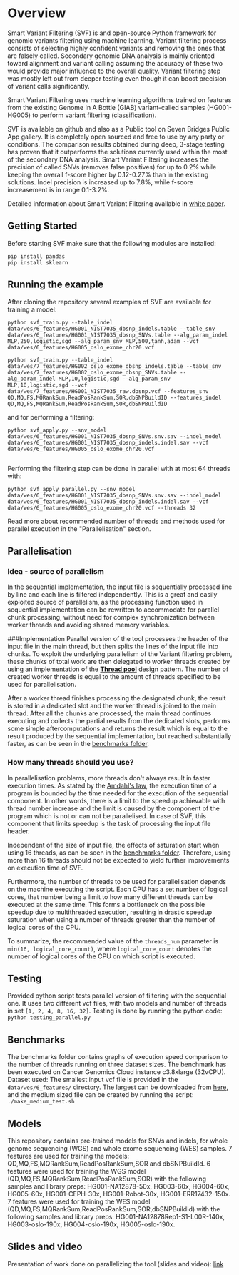 # Overview  

Smart Variant Filtering (SVF) is and open-source Python framework for genomic variants filtering using machine learning.
Variant filtering process consists of selecting highly confident variants and removing the ones that are falsely called. Secondary genomic DNA analysis is mainly oriented toward alignment and variant calling assuming the accuracy of these two would provide major influence to the overall quality. Variant filtering step was mostly left out from deeper testing even though it can boost precision of variant calls significantly.

Smart Variant Filtering uses machine learning algorithms trained on features from the existing Genome In A Bottle (GIAB) variant-called samples (HG001-HG005) to perform variant filtering (classification). 

SVF is available on github and also as a Public tool on Seven Bridges Public App gallery. It is completely open sourced and free to use by any party or conditions. The comparison results obtained during deep, 3-stage testing has proven that it outperforms the solutions currently used within the most of the secondary DNA analysis. Smart Variant Filtering increases the precision of called SNVs (removes false positives) for up to 0.2% while keeping the overall f-score higher by 0.12-0.27% than in the existing solutions. Indel precision is increased up to 7.8%, while f-score increasement is in range 0.1-3.2%.

Detailed information about Smart Variant Filtering available in [white paper](https://www.sevenbridges.com/smart-variant-filtering).

## Getting Started

Before starting SVF make sure that the following modules are installed: 

```
pip install pandas
pip install sklearn
```

## Running the example
After cloning the repository several examples of SVF are available for training a model:

```
python svf_train.py --table_indel data/wes/6_features/HG001_NIST7035_dbsnp_indels.table --table_snv data/wes/6_features/HG001_NIST7035_dbsnp_SNVs.table --alg_param_indel MLP,250,logistic,sgd --alg_param_snv MLP,500,tanh,adam --vcf data/wes/6_features/HG005_oslo_exome_chr20.vcf
    
python svf_train.py --table_indel data/wes/7_features/HG002_oslo_exome_dbsnp_indels.table --table_snv data/wes/7_features/HG002_oslo_exome_dbsnp_SNVs.table --alg_param_indel MLP,10,logistic,sgd --alg_param_snv MLP,10,logistic,sgd --vcf data/wes/7_features/HG001_NIST7035_raw.dbsnp.vcf --features_snv QD,MQ,FS,MQRankSum,ReadPosRankSum,SOR,dbSNPBuildID --features_indel QD,MQ,FS,MQRankSum,ReadPosRankSum,SOR,dbSNPBuildID

```
and for performing a filtering:

```
python svf_apply.py --snv_model data/wes/6_features/HG001_NIST7035_dbsnp_SNVs.snv.sav --indel_model data/wes/6_features/HG001_NIST7035_dbsnp_indels.indel.sav --vcf data/wes/6_features/HG005_oslo_exome_chr20.vcf
    
```

Performing the filtering step can be done in parallel with at most 64 threads with:
```
python svf_apply_parallel.py --snv_model data/wes/6_features/HG001_NIST7035_dbsnp_SNVs.snv.sav --indel_model data/wes/6_features/HG001_NIST7035_dbsnp_indels.indel.sav --vcf data/wes/6_features/HG005_oslo_exome_chr20.vcf --threads 32
```
Read more about recommended number of threads and methods used for parallel execution in the "Parallelisation" section.

## Parallelisation

### Idea - source of parallelism
In the sequential implementation, the input file is sequentially processed line by line and each line is filtered independently. This is a great and easily exploited source of parallelism, as the processing function used in sequential implementation can be rewritten to accommodate for parallel chunk processing, without need for complex synchronization between worker threads and avoiding shared memory variables.

###Implementation
Parallel version of the tool processes the header of the input file in the main thread, but  then splits the lines of the input file into chunks. To exploit the underlying parallelism of the Variant filtering problem, these chunks of total work are then delegated to worker threads created by using an  implementation of the [**Thread pool**](https://en.wikipedia.org/wiki/Thread_pool) design pattern. The number of created worker threads is equal to the amount of threads specified to be used for parallelisation.

After a worker thread finishes processing the designated chunk, the result is stored in a dedicated slot and the worker thread is joined to the main thread. After all the chunks are processed, the main thread continues executing and collects the partial  results from the dedicated slots, performs some simple aftercomputations and returns the result which is equal to the result produced by the sequential implementation, but reached substantially faster, as can be seen in the [benchmarks folder](https://github.com/sbg/smart-variant-filtering/tree/master/data/benchmarks).

### How many threads should you use?
In parallelisation problems, more threads don't always result in faster execution times. As stated by the [Amdahl's law](https://en.wikipedia.org/wiki/Amdahl%27s_law), the execution time of a program is bounded by the time needed for the execution of the sequential component. In other words, there is a limit to the speedup achievable with thread number increase and the limit is caused by the component of the program which is not or can not be parallelised. In case of SVF, this component that limits speedup is the task of processing the input file header. 

Independent of the size of input file, the effects of saturation start when using 16 threads, as can be seen in the [benchmarks folder](https://github.com/sbg/smart-variant-filtering/tree/master/data/benchmarks). Therefore, using more than 16 threads should not be expected to yield further improvements on execution time of SVF.

Furthermore, the number of threads to be used for parallelisation depends on the machine executing the script. Each CPU has a set number of logical cores, that number being a limit to how many different threads can be executed at the same time. This forms a bottleneck on the possible speedup due to multithreaded execution, resulting in drastic speedup saturation when using a number of threads greater than the number of logical cores of the CPU. 

To summarize, the recommended value of the ```threads_num``` parameter is ```min(16, logical_core_count)```, where ```logical_core_count``` denotes the number of logical cores of the CPU on which script is executed.  

## Testing
Provided python script tests parallel version of filtering with the sequential one. It uses two different vcf files, with two models and number of threads in set ```[1, 2, 4, 8, 16, 32]```.
Testing is done by running the python code:
``` python testing_parallel.py ``` 

## Benchmarks
The benchmarks folder contains graphs of execution speed comparison to the number of threads running on three dataset sizes. The benchmark has been executed on Cancer Genomics Cloud instance c3.8xlarge (32vCPU).
Dataset used: The smallest input vcf file is provided in the ```data/wes/6_features/``` directory. The largest can be downloaded from [here](https://studentetfbgacrs-my.sharepoint.com/:u:/g/personal/mm183066m_student_etf_bg_ac_rs/EfhhU5O-KxJLvAqDlpGxhz8BhqDfUU5YxWpe6aXYwj6sgw?e=V74xUh), and the medium sized file can be created by running the script:
``` ./make_medium_test.sh ```

## Models
This repository contains pre-trained models for SNVs and indels, for whole genome sequencing (WGS) and whole exome sequencing (WES) samples. 
7 features are used for training the models: QD,MQ,FS,MQRankSum,ReadPosRankSum,SOR and dbSNPBuildId.
6 features were used for training the WGS model (QD,MQ,FS,MQRankSum,ReadPosRankSum,SOR) with the following samples and library preps: HG001-NA12878-50x, HG003-60x, HG004-60x, HG005-60x, HG001-CEPH-30x, HG001-Robot-30x, HG001-ERR17432-150x.
7 features were used for training the WES model (QD,MQ,FS,MQRankSum,ReadPosRankSum,SOR,dbSNPBuildId) with the following samples and library preps: HG001-NA12878Rep1-S1-L00R-140x, HG003-oslo-190x, HG004-oslo-190x, HG005-oslo-190x.

## Slides and video
Presentation of work done on parallelizing the tool (slides and video): [link](https://www.dropbox.com/sh/9flk1ly3ehcjpnk/AAD_PctO8N-yC4UfHsJuetiua?dl=0)
